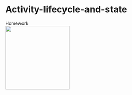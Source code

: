 # Activity-lifecycle-and-state
Homework<br>
<img src="https://user-images.githubusercontent.com/47654039/111613978-31684e00-8807-11eb-85b4-ff5149caf934.gif" width=200 align=left>

